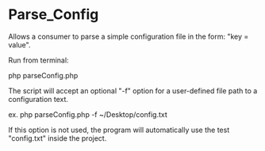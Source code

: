 # Parse_Config
Allows a consumer to parse a simple configuration file in the form: "key = value".

Run from terminal:

php parseConfig.php

The script will accept an optional "-f" option for a user-defined file path to a configuration text.

ex. php parseConfig.php -f ~/Desktop/config.txt

If this option is not used, the program will automatically use the test "config.txt" inside the project.
